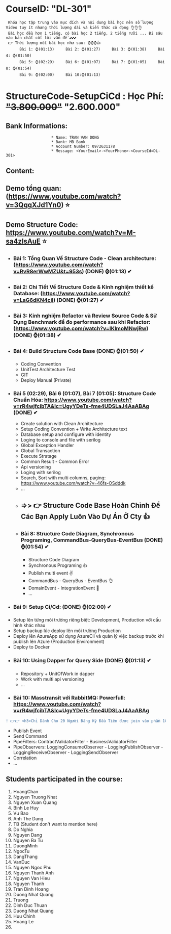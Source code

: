 # CourseID: "DL-301" 
     Khóa học tập trung vào mục đích và nội dung bài học nên số lượng Video tuy ít nhưng thời lượng dài và kiến thức cô đọng 👌👌👌
     Bài học đều hơn 1 tiếng, có bài học 2 tiếng, 2 tiếng rưỡi ... Đi sâu vào bản chất cốt lõi vấn đề 💕💕💕
     👉 Thời lượng mỗi bài học như sau: ⌚⌚⌚👍
          Bài 1: ⌚(01:13)     Bài 2: ⌚(01:27)     Bài 3: ⌚(01:38)     Bài 4: ⌚(01:50)
          Bài 5: ⌚(02:29)     Bài 6: ⌚(01:07)     Bài 7: ⌚(01:05)     Bài 8: ⌚(01:54)
          Bài 9: ⌚(02:00)     Bài 10:⌚(01:13)
# StructureCode-SetupCiCd : Học Phí: ~~"3.800.000"~~ "2.600.000"
  ## Bank Informations:  
                        * Name: TRAN VAN DONG 
                        * Bank: MB Bank
                        * Account Number: 0972631178
                        * Message: <YourEmail>-<YourPhone>-<CourseId=DL-301>

  ## Content:
  
## <b>Demo tổng quan:</b> (https://www.youtube.com/watch?v=3QqqXJd1Yn0) ⭐
## Demo Structure Code: https://www.youtube.com/watch?v=M-sa4zIsAuE ⭐
    
- ### Bài 1: Tổng Quan Về Structure Code - Clean architecture: (https://www.youtube.com/watch?v=RvR8erWwMZU&t=953s) (DONE) ⌚(01:13) ✔
    
- ### Bài 2: Chi Tiết Về Structure Code & Kinh nghiệm thiết kế Database: (https://www.youtube.com/watch?v=LaG6dKN4cjI) (DONE) ⌚(01:27) ✔
    
- ### Bài 3: Kinh nghiệm Refactor và Review Source Code & Sử Dụng Benchmark để đo performance sau khi Refactor: (https://www.youtube.com/watch?v=lKlmoMNwjRw) (DONE) ⌚(01:38) ✔
    
- ### Bài 4: Build Structure Code Base (DONE) ⌚(01:50) ✔
  + Coding Convention
  + UnitTest Architecture Test
  + GIT
  + Deploy Manual (Private)

- ### Bài 5 (02:29), Bài 6 (01:07), Bài 7 (01:05): Structure Code Chuẩn Hóa: https://www.youtube.com/watch?v=rR4wjfcibTA&lc=UgyYDeTs-fme4UDSLaJ4AaABAg (DONE)  ✔
  + Create solution with Clean Architecture
  + Setup Coding Convention + Write Architecture text
  + Database setup and configure with identity
  + Loging to console and file with serilog
  + Global Exception Handler
  + Global Transaction
  + Execute Stratage
  + Common Result - Common Error
  + Api versioning
  + Loging with serilog
  + Search, Sort with multi columns, paging: https://www.youtube.com/watch?v=46fs-OSdddk
  + ...
  + <h2>=>> 👉 Structure Code Base Hoàn Chỉnh Để Các Bạn Apply Luôn Vào Dự Án Ở Cty 👍</h2>

  - ### Bài 8: Structure Code Diagram, Synchronous Programing, CommandBus-QueryBus-EventBus (DONE) ⌚(01:54) ✔
    + Structure Code Diagram
    + Synchronous Programing 👍
    + Publish multi event ✌
    + CommandBus - QueryBus - EventBus 👌
    + DomainEvent - IntegrationEvent 🤞
    + ...

- ### Bài 9: Setup Ci/Cd: (DONE) ⌚(02:00) ✔
 + Setup lên từng môi trường riêng biệt: Development, Production với cấu hình khác nhau
 + Setup backup lúc deploy lên môi trường Production
 + Deploy lên AzureApp sử dụng AzureCli và quản lý việc backup trước khi publish lên Azure (Production Environment)
 + Deploy to Docker

- ### Bài 10: Using Dapper for Query Side (DONE) ⌚(01:13) ✔
  + Repository + UnitOfWork in dapper
  + Work with multi api versioning
  + ...
   
- ### Bài 10: Masstransit với RabbitMQ: Powerfull: https://www.youtube.com/watch?v=rR4wjfcibTA&lc=UgyYDeTs-fme4UDSLaJ4AaABAg
 
```diff
! 👉👉 <h3>Chỉ Dành Cho 20 Người Đăng Ký Đầu Tiên được join vào phần 10 Masstransit với RabbitMQ</h3> 👍👍
```
  + Publish Event
  + Send Command
  + PipeFilters: ContractValidatorFilter - BusinessValidatorFilter
  + PipeObservers: LoggingConsumeObserver - LoggingPublishObserver - LoggingReceiveObserver - LoggingSendObserver
  + Correlation
  + ...

## Students participated in the course:
  1. HoangChan
  2. Nguyen Truong Nhat
  3. Nguyen Xuan Quang
  4. Binh Le Huy
  5. Vu Bao
  6. Anh The Dang
  7. TB (Student don't want to mention here)
  8. Do Nghia
  9. Nguyen Dang
  10. Nguyen Ba Tu
  11. DuongMinh
  12. NgocTu
  13. DangThang
  14. VanDuc
  15. Nguyen Ngoc Phu
  16. Nguyen Thanh Anh
  17. Nguyen Van Hieu
  18. Nguyen Thanh
  19. Tran Dinh Hoang
  20. Duong Nhat Quang
  21. Truong
  22. Dinh Duc Thuan
  23. Duong Nhat Quang
  24. Huu Chinh
  25. Hoang Le
  26. 
